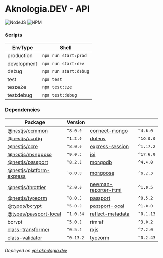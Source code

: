 # Aknologia.DEV - API

<!-- BADGE START -->

![NodeJS](https://img.shields.io/badge/node-%5E16.8.0-brightgreen) ![NPM](https://img.shields.io/badge/npm-%5E8.4.1-blue)

<!-- BADGE END -->

### Scripts

| EnvType     | Shell                 |
| ----------- | --------------------- |
| production  | `npm run start:prod`  |
| development | `npm run start:dev`   |
| debug       | `npm run start:debug` |
| test        | `npm test`            |
| test:e2e    | `npm test:e2e`        |
| test:debug  | `npm test:debug`      |

### Dependencies

<!-- START -->
| Package | Version | | |
| ------- | ------- | ------- | ------- |
| [@nestjs/common](https://www.npmjs.com/package/@nestjs/common) | `^8.0.0` | [connect-mongo](https://www.npmjs.com/package/connect-mongo) | `^4.6.0` |
| [@nestjs/config](https://www.npmjs.com/package/@nestjs/config) | `^1.2.0` | [dotenv](https://www.npmjs.com/package/dotenv) | `^16.0.0` |
| [@nestjs/core](https://www.npmjs.com/package/@nestjs/core) | `^8.0.0` | [express-session](https://www.npmjs.com/package/express-session) | `^1.17.2` |
| [@nestjs/mongoose](https://www.npmjs.com/package/@nestjs/mongoose) | `^9.0.2` | [joi](https://www.npmjs.com/package/joi) | `^17.6.0` |
| [@nestjs/passport](https://www.npmjs.com/package/@nestjs/passport) | `^8.2.1` | [mongodb](https://www.npmjs.com/package/mongodb) | `^4.4.0` |
| [@nestjs/platform-express](https://www.npmjs.com/package/@nestjs/platform-express) | `^8.0.0` | [mongoose](https://www.npmjs.com/package/mongoose) | `^6.2.3` |
| [@nestjs/throttler](https://www.npmjs.com/package/@nestjs/throttler) | `^2.0.0` | [newman-reporter-html](https://www.npmjs.com/package/newman-reporter-html) | `^1.0.5` |
| [@nestjs/typeorm](https://www.npmjs.com/package/@nestjs/typeorm) | `^8.0.3` | [passport](https://www.npmjs.com/package/passport) | `^0.5.2` |
| [@types/bcrypt](https://www.npmjs.com/package/@types/bcrypt) | `^5.0.0` | [passport-local](https://www.npmjs.com/package/passport-local) | `^1.0.0` |
| [@types/passport-local](https://www.npmjs.com/package/@types/passport-local) | `^1.0.34` | [reflect-metadata](https://www.npmjs.com/package/reflect-metadata) | `^0.1.13` |
| [bcrypt](https://www.npmjs.com/package/bcrypt) | `^5.0.1` | [rimraf](https://www.npmjs.com/package/rimraf) | `^3.0.2` |
| [class-transformer](https://www.npmjs.com/package/class-transformer) | `^0.5.1` | [rxjs](https://www.npmjs.com/package/rxjs) | `^7.2.0` |
| [class-validator](https://www.npmjs.com/package/class-validator) | `^0.13.2` | [typeorm](https://www.npmjs.com/package/typeorm) | `^0.2.43` |
<!-- END -->

###### Deployed on [api.aknologia.dev](https://api.aknologia.dev)
